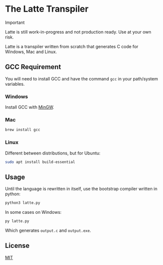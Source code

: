 # The Latte Transpiler

> [!IMPORTANT]
> Latte is still work-in-progress and not production ready. Use at your own risk.

Latte is a transpiler written from scratch that generates C code for Windows, Mac and Linux.

## GCC Requirement

You will need to install GCC and have the command ```gcc``` in your path/system variables.

### Windows

Install GCC with [MinGW](https://sourceforge.net/projects/mingw/).

### Mac

```sh
brew install gcc
```

### Linux

Different between distributions, but for Ubuntu:

```bash
sudo apt install build-essential
```

## Usage

Until the language is rewritten in itself, use the bootstrap compiler written in python:

```bash
python3 latte.py
```

In some cases on Windows:

```bash
py latte.py
```

Which generates ```output.c``` and ```output.exe```.

## License

[MIT](./LICENSE)